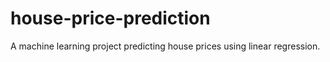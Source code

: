 # house-price-prediction
A machine learning project predicting house prices using linear regression.
